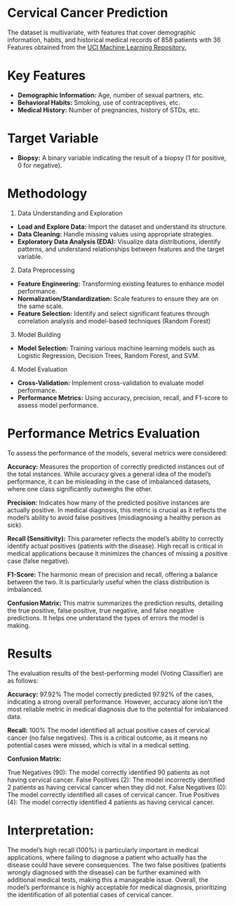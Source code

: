 # Cervical Cancer Prediction
The dataset is multivariate, with  features that cover demographic information, habits, and historical medical records of 858 patients with 36 Features obtained from the  [UCI Machine Learning Repository.](https://archive.ics.uci.edu/dataset/383/cervical+cancer+risk+factors)

# Key Features

- **Demographic Information:** Age, number of sexual partners, etc.
- **Behavioral Habits:** Smoking, use of contraceptives, etc.
- **Medical History:** Number of pregnancies, history of STDs, etc.

# Target Variable

- **Biopsy:** A binary variable indicating the result of a biopsy (1 for positive, 0 for negative).

# Methodology

 1. Data Understanding and Exploration

- **Load and Explore Data:** Import the dataset and understand its structure.
- **Data Cleaning:** Handle missing values using appropriate strategies.
- **Exploratory Data Analysis (EDA):** Visualize data distributions, identify patterns, and understand relationships between features and the target variable.

2. Data Preprocessing

- **Feature Engineering:** Transforming existing features to enhance model performance.
- **Normalization/Standardization:** Scale features to ensure they are on the same scale.
- **Feature Selection:** Identify and select significant features through correlation analysis and model-based techniques (Random Forest)

3. Model Building

- **Model Selection:** Training various machine learning models such as Logistic Regression, Decision Trees, Random Forest, and SVM.

4. Model Evaluation

- **Cross-Validation:** Implement cross-validation to evaluate model performance.
- **Performance Metrics:** Using accuracy, precision, recall, and F1-score to assess model performance.

# Performance Metrics Evaluation
To assess the performance of the models, several metrics were considered:

**Accuracy:** Measures the proportion of correctly predicted instances out of the total instances. While accuracy gives a general idea of the model’s performance, it can be misleading in the case of imbalanced datasets, where one class significantly outweighs the other.

**Precision:** Indicates how many of the predicted positive instances are actually positive. In medical diagnosis, this metric is crucial as it reflects the model’s ability to avoid false positives (misdiagnosing a healthy person as sick).

**Recall (Sensitivity):** This parameter reflects the model’s ability to correctly identify actual positives (patients with the disease). High recall is critical in medical applications because it minimizes the chances of missing a positive case (false negative).

**F1-Score:** The harmonic mean of precision and recall, offering a balance between the two. It is particularly useful when the class distribution is imbalanced.

**Confusion Matrix:** This matrix summarizes the prediction results, detailing the true positive, false positive, true negative, and false negative predictions. It helps one understand the types of errors the model is making.

# Results
The evaluation results of the best-performing model (Voting Classifier) are as follows:

**Accuracy:** 97.92%
The model correctly predicted 97.92% of the cases, indicating a strong overall performance. However, accuracy alone isn't the most reliable metric in medical diagnosis due to the potential for imbalanced data.

**Recall:** 100%
The model identified all actual positive cases of cervical cancer (no false negatives). This is a critical outcome, as it means no potential cases were missed, which is vital in a medical setting.

**Confusion Matrix:**

True Negatives (90): The model correctly identified 90 patients as not having cervical cancer.
False Positives (2): The model incorrectly identified 2 patients as having cervical cancer when they did not.
False Negatives (0): The model correctly identified all cases of cervical cancer.
True Positives (4): The model correctly identified 4 patients as having cervical cancer.

# Interpretation:
The model’s high recall (100%) is particularly important in medical applications, where failing to diagnose a patient who actually has the disease could have severe consequences. The two false positives (patients wrongly diagnosed with the disease) can be further examined with additional medical tests, making this a manageable issue. Overall, the model’s performance is highly acceptable for medical diagnosis, prioritizing the identification of all potential cases of cervical cancer.
